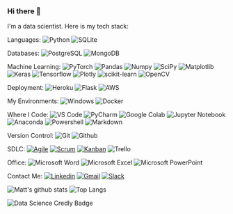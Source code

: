 ### Hi there 👋
I'm a data scientist. Here is my tech stack:

Languages:
![Python](https://img.shields.io/badge/-Python-black?style=flat&logo=python)
![SQLite](https://img.shields.io/badge/sqlite-black.svg?style=flat&logo=sqlite)

Databases:
![PostgreSQL](https://img.shields.io/badge/-PostgreSQL-black?style=flat&logo=postgresql)
![MongoDB](https://img.shields.io/badge/MongoDB-black.svg?&style=flat&logo=mongodb)

Machine Learning:
![PyTorch](https://img.shields.io/badge/-PyTorch-EE4C2C?style=flat&logo=PyTorch&logoColor=white&link=https://github.com/Quananhle/Python-AWS-TradingAI)
![Pandas](https://img.shields.io/badge/-Pandas-150458?style=flat&logo=Pandas&link=https://github.com/Quananhle/Python-AWS-TradingAI)
![Numpy](https://img.shields.io/badge/-Numpy-lightgray?style=flat&logo=Numpy&logoColor=white&link=https://github.com/Quananhle/Python-AWS-TradingAI)
![SciPy](https://img.shields.io/badge/SciPy-%230C55A5.svg?style=flat&logo=scipy&logoColor=%white)
![Matplotlib](https://img.shields.io/badge/-Matplotlib-black?style=flat&logo=Matplotlib&logoColor=white&link=https://github.com/Quananhle/Python-AWS-TradingAI)
![Keras](https://img.shields.io/badge/-Keras-D00000?style=flat&logo=Keras&link=https://github.com/Quananhle/Python-AWS-TradingAI)
![Tensorflow](https://img.shields.io/badge/-Tensorflow-gray?style=flat&logo=tensorflow&link=https://github.com/Quananhle/Python-AWS-TradingAI)
![Plotly](https://img.shields.io/badge/Plotly-%233F4F75.svg?style=flat&logo=plotly&logoColor=white)
![scikit-learn](https://img.shields.io/badge/scikit--learn-black.svg?style=flat&logo=scikit-learn)
![OpenCV](https://img.shields.io/badge/opencv-%23white.svg?style=flat&logo=opencv)

Deployment:
![Heroku](http://img.shields.io/badge/-Heroku-430098?style=flat&logo=heroku&logoColor=white)
![Flask](https://img.shields.io/badge/-Flask-0d7963?style=flat&logo=flask)
![AWS](https://img.shields.io/badge/AWS-%23FF9900.svg?style=flat&logo=amazon-aws&logoColor=white)

My Environments:
![Windows](https://img.shields.io/badge/Windows-0078D6?style=flat&logo=windows&logoColor=white)
![Docker](https://img.shields.io/badge/-Docker-black?style=flat&logo=docker&link=https://github.com/BRdhanani)
 
Where I Code:
![VS Code](http://img.shields.io/badge/-VS%20Code-black?style=flat&logo=visual%20studio%20code)
![PyCharm](https://img.shields.io/badge/pycharm-black?style=flat&logo=pycharm)
![Google Colab](https://colab.research.google.com/assets/colab-badge.svg)
![Jupyter Notebook](https://img.shields.io/badge/Jupyter_Notebook%20-black.svg?&style=flat&logo=jupyter)
![Anaconda](https://img.shields.io/badge/Anaconda-black.svg?style=flat&logo=anaconda)
![Powershell](http://img.shields.io/badge/-Powershell-black?style=flat-square&logo=powershell&logoColor=ffffff)
![Markdown](https://img.shields.io/badge/-Markdown-333333?style=flat&logo=markdown)

Version Control:
![Git](https://img.shields.io/badge/-Git-000000?style=flat&logo=git)
![Github](https://img.shields.io/badge/-Github-000000?style=flat&logo=github)

SDLC:
[![Agile](https://img.shields.io/badge/Agile-blue?style=flat&logo=Agile&logoColor=white&link=https://github.com/Quananhle "Agile")](https://github.com/Quananhle)
[![Scrum](https://img.shields.io/badge/Scrum-green?style=flat&logo=Scrum&logoColor=white&link=https://github.com/Quananhle "Scrum")](https://github.com/Quananhle)
[![Kanban](https://img.shields.io/badge/Kanban-red?style=flat&logo=Kanban&logoColor=white&link=https://github.com/Quananhle "Kanban")](https://github.com/Quananhle)
![Trello](https://img.shields.io/badge/Trello-%23026AA7.svg?style=flat&logo=Trello&logoColor=white)

Office:
![Microsoft Word](https://img.shields.io/badge/-Microsoft%20Word-164ead?style=flat&logo=microsoft%20word)
![Microsoft Excel](https://img.shields.io/badge/-Microsoft%20Excel-026f39?style=flat&logo=microsoft%20excel)
![Microsoft PowerPoint](https://img.shields.io/badge/-Microsoft%20PowerPoint-b9361a?style=flat&logo=microsoft%20powerpoint)

Contact Me:
[![Linkedin](https://img.shields.io/badge/-LinkedIn-blue?style=flat&logo=Linkedin&logoColor=white)](https://www.linkedin.com/in/matt-rager/)
[![Gmail](https://img.shields.io/badge/-Gmail-c14438?style=flat&logo=Gmail&logoColor=white)](mailto:mattrager@gmail.com)
[![Slack](https://img.shields.io/badge/Slack-4A154B?style=flat&logo=slack)](https://bloomtech-learners.slack.com/app_redirect?channel=U01PR09UYBU)

![Matt's github stats](https://github-readme-stats.vercel.app/api?username=ragerdude&count_private=true&show_icons=true&theme=dark&include_all_commits=true)
![Top Langs](https://github-readme-stats.vercel.app/api/top-langs/?username=ragerdude&theme=dark)

![Data Science Credly Badge](https://images.credly.com/size/110x110/images/2865c87f-3bd7-47d7-94c9-a6e4fa2fdd1b/image.png)
